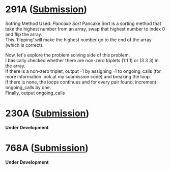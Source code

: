 # 291A ([Submission](https://codeforces.com/contest/291/submission/42598184))
Sotring Method Used: *Pancake Sort*
Pancake Sort is a sorting method that take the highest number from an array, swap that highest number to index 0 and flip the array.\
This 'flipping' will make the highest number go to the end of the array (which is correct).

Now, let's explore the problem solving side of this problem.\
I basically checked whether there are non-zero triplets (1 1 1) or (3 3 3) in the array.\
If there is a non-zero triplet, output -1 by assigning -1 to ongoing_calls (for more information look at my submission code) and breaking the loop.\
If there is none, the loops continues and for every pair found, increment ongoing_calls by one.\
Finally, output ongoing_calls

# 230A ([Submission](https://www.youtube.com/watch?v=oHg5SJYRHA0))
**Under Development**

# 768A ([Submission](https://www.youtube.com/watch?v=oHg5SJYRHA0))
**Under Development**
